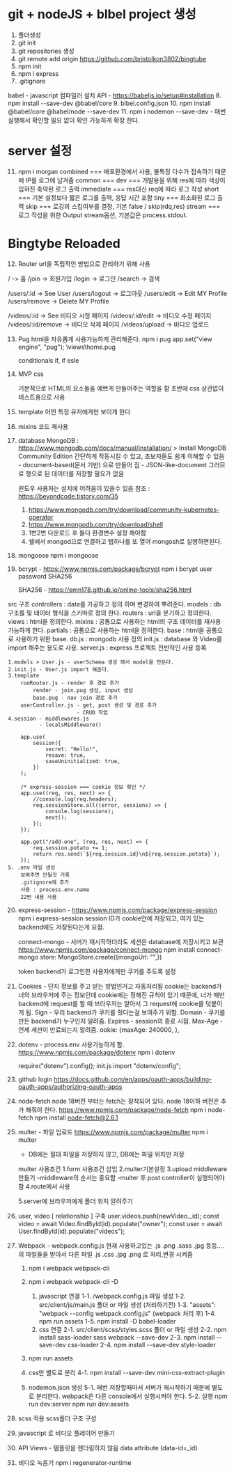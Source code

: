 # git + nodeJS + blbel project 생성

1. 폴더생성
2. git init
3. git repositories 생성
4. git remote add origin https://github.com/bristolkon3802/bingtube
5. npm init
6. npm i express
7. .gitignore

babel - javascript 컴파일러
설치 API - https://babeljs.io/setup#installation 8. npm install --save-dev @babel/core 9. blbel.config.json 10. npm install @babel/core @babel/node --save-dev 11. npm i nodemon --save-dev - 매번 실행해서 확인할 필요 없이 확인 가능하게 확장 한다.

# server 설정

11. npm i morgan
    combined === 배포환경에서 사용, 불특정 다수가 접속하기 때문에 IP를 로그에 남겨줌
    common ===
    dev === 개발용을 위해 res에 따라 색상이 입혀진 축약된 로그 출력
    immediate === res대신 req에 따라 로그 작성
    short === 기본 설정보다 짧은 로그를 출력, 응답 시간 포함
    tiny === 최소화된 로그 출력
    skip === 로깅의 스킵여부를 결정, 기본 false / skip(rdq,res)
    stream === 로그 작성을 위한 Output stream옵션, 기본값은 process.stdout.

# Bingtybe Reloaded

12. Router
    url을 독립적인 방법으로 관리하기 위해 사용

/ -> 홈
/join -> 회원가입
/login -> 로그인
/search -> 검색

/users/:id -> See User
/users/logout -> 로그아웃
/users/edit -> Edit MY Profile
/users/remove -> Delete MY Profile

/videos/:id -> See 비디오 시청 페이지
/videos/:id/edit -> 비디오 수정 페이지
/videos/:id/remove -> 비디오 삭제 페이지
/videos/upload -> 비디오 업로드

13. Pug
    html을 자유롭게 사용가능하게 관리해준다.
    npm i pug
    app.set("view engine", "pug");
    \views\home.pug

    <!--
    base.pug 반복 or 공통 소스 입력
        직접 렌더링 하지 않고 pug 파일에 상속 함
    pug 파일 명은 소문자로만... or 공백 안됨
    #{} script 사용 선언
    inclued 상속
    block [name] 콘텐츠를 대신 넣을 수 있음
        block은 확장한 파일과 커뮤니케이션 할 수 있게 함
    -->

    conditionals
    if, if esle

14. MVP css
    <link rel="stylesheet" href="https://unpkg.com/mvp.css"> 
    기본적으로 HTML의 요소들을 예쁘게 만들어주는 역할을 함
    초반에 css 상관없이 테스트용으로 사용

15. template
    어떤 특정 유저에게만 보이게 한다

16. mixins
    코드 재사용

17. database
    MongoDB : https://www.mongodb.com/docs/manual/installation/ > Install MongoDB Community Edition
    간단하게 작동시킬 수 있고, 초보자들도 쉽게 이해할 수 있음 - document-based(문서 기반) 으로 만들어 짐 - JSON-like-document 그러므로 행으로 된 데이터를 저장할 필요가 없음

    윈도우 사용자는 설치에 어려움이 있을수 있음
    참조 : https://beyondcode.tistory.com/35

    1. https://www.mongodb.com/try/download/community-kubernetes-operator
    2. https://www.mongodb.com/try/download/shell
    3. 1번2번 다운로드 후 둘다 환경변수 설정 해야함
    4. 쉘에서 mongod으로 연결하고 탭하나를 또 열어 mongosh로 실행하면된다.

18. mongoose
    npm i mongoose

19. bcrypt - https://www.npmjs.com/package/bcrypt
    npm i bcrypt
    user password SHA256

    SHA256 - https://emn178.github.io/online-tools/sha256.html

src 구조
controllers : data를 가공하고 정의 하며 변경하여 뿌려준다.
models : db 구조를 및 데이터 형식을 스키마로 정의 한다.
routers : url을 분기하고 정의한다.
views : html을 정의한다.
mixins : 공통으로 사용하는 html의 구조 데이터를 재사용 가능하게 한다.
partials : 공통으로 사용하는 html을 정의한다.
base : html을 공통으로 사용하기 위한 base.
db.js : mongodb 사용 정의
init.js : database 와 Video를 import 해주는 용도로 사용.
server.js : express 프로젝트 전반적인 사용 등록

    1.models > User.js - userSchema 생성 해서 model을 만든다.
    2.init.js - User.js import 해준다.
    3.template
        rooRouter.js - render 후 경로 추가
            render - join.pug 생성, input 생성
            base.pug - nav join 경로 추가
        userController.js - get, post 생성 및 경로 추가
                          - CRUD 작업
    4.session - middlewares.js
              - localsMiddleware()

        app.use(
            session({
                secret: "Hello!",
                resave: true,
                saveUninitialized: true,
            })
        );

        /* express-session === cookie 정보 확인 */
        app.use((req, res, next) => {
            //console.log(req.headers);
            req.sessionStore.all((error, sessions) => {
                console.log(sessions);
                next();
            });
        });

        app.get("/add-one", (req, res, next) => {
            req.session.potato += 1;
            return res.send(`${req.session.id}\n${req.session.potato}`);
        });
    5. .env 파일 생성
        보여주면 안될것 기록
        .gitignore에 추가
        사용 : process.env.name
        22번 내용 사용

20. express-session -
    https://www.npmjs.com/package/express-session
    npm i express-session
    session ID가 cookie안에 저장되고,
    여기 있는 backend에도 저장된다는게 요점.

    connect-mongo - 서버가 재시작하더라도 세션은 database에 저장시키고 보관
    https://www.npmjs.com/package/connect-mongo
    npm install connect-mongo
    store: MongoStore.create({mongoUrl: "",})

    token
    backend가 로그인한 사용자에게만 쿠키를 주도록 설정

21. Cookies - 단지 정보를 주고 받는 방법인거고 자동처리됨
    cookie는 backend가 너의 브라우저에 주는 정보인데
    cookie에는 정해진 규칙이 있기 때문에, 너가 매번 backend에 request를 할 때
    브라우저는 알아서 그 request에 cookie를 덧붙이게 됨.
    Sign - 우리 backend가 쿠키를 줬다는걸 보여주기 위함.
    Domain - 쿠키를 만든 backend가 누구인지 알려줌.
    Expires - session의 종료 시점.
    Max-Age - 언제 세션이 만료되는지 알려줌.
    ookie: {maxAge: 240000, },

22. dotenv - process.env 사용가능하게 함.
    https://www.npmjs.com/package/dotenv
    npm i dotenv

    require("dotenv").config();
    init.js
    import "dotenv/config";

23. github login
    https://docs.github.com/en/apps/oauth-apps/building-oauth-apps/authorizing-oauth-apps

24. node-fetch
    node 18버전 부터는 fetch는 장착되어 있다.
    node 18이하 버전은 추가 해줘야 한다.
    https://www.npmjs.com/package/node-fetch
    npm i node-fetch
    npm install node-fetch@2.6.1

25. multer - 파일 업로드
    https://www.npmjs.com/package/multer
    npm i multer

    - DB에는 절대 파일을 저장하지 않고, DB에는 파일 위치만 저장

    multer 사용조건
    1.form 사용조건 삽입
    2.multer기본설정
    3.upload middleware만들기
    -middleware의 순서는 중요함
    -multer 후 post controller이 실행되어야 함
    4.route에서 사용

    5.server에 브라우저에게 폴더 위치 알려주기

26. user, video [ relationship ] 구축
    user.videos.push(newVideo.\_id);
    const video = await Video.findById(id).populate("owner");
    const user = await User.findById(id).populate("videos");

27. Webpack - webpack.config.js
    현재 사용하고있는 .js .png .sass .jpg 등등....의 파일들을 받아서
    다른 파일 .js .css .jpg .png 로 처리,변경 시켜줌

    1. npm i webpack webpack-cli
    2. npm i webpack webpack-cli -D
       1. javascript 연결
          1-1. /webpack.config.js 파일 생성
          1-2. src/client/js/main.js 폴더 or 파일 생성 (처리하기전)
          1-3. "assets": "webpack --config webpack.config.js" (webpack 처리 후)
          1-4. npm run assets
          1-5. npm install -D babel-loader
       2. css 연결
          2-1. src/client/scss/styles.scss 폴더 or 파일 생성
          2-2. npm install sass-loader sass webpack --save-dev
          2-3. npm install --save-dev css-loader
          2-4. npm install --save-dev style-loader
    3. npm run assets

    4. css만 별도로 분리
       4-1. npm install --save-dev mini-css-extract-plugin
    5. nodemon.json 생성
       5-1. 매번 저장할때마서 서버가 재시작하기 때문에 별도로 분리한다. webpack은 다른 console에서 실행시켜야 한다.
       5-2. 실행
       npm run dev:server
       npm run dev:assets

28. scss 적용
    scss폴더 구조 구성

29. javascript 로 비디오 플레이어 만들기

30. API Views - 템플릿을 렌더링하지 않음
    data attribute
    (data-id=\_id)

31. 비디오 녹음기
    npm i regenerator-runtime
